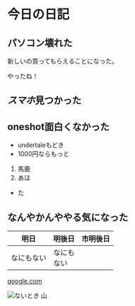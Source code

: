 # 今日の日記
## パソコン壊れた
新しいの買ってもらえることになった。

やったね！
## *スマホ*見つかった
## **oneshot**面白くなかった
- undertaleもどき
- 1000円ならもっと
1. 馬鹿
1. あほ
- た

## なんやかんややる気になった
|明日|明後日|市明後日
|--|--|--
|なにもない|なにも<br>ない

[google.com](URL)

![ないとき]()
山


